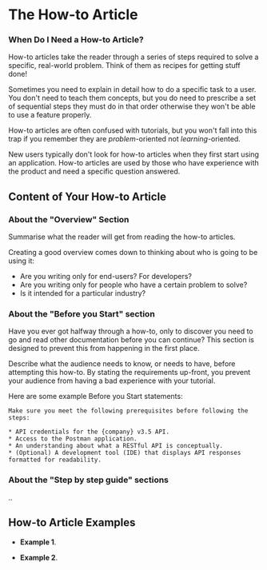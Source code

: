 # The How-to Article

### When Do I Need a How-to Article?

How-to articles take the reader through a series of steps required to solve a specific, real-world problem.
Think of them as recipes for getting stuff done!

Sometimes you need to explain in detail how to do a specific task to a user.
You don't need to teach them concepts, but you do need to prescribe a set of sequential steps they must do in that order otherwise they won't be able to use a feature properly.

How-to articles are often confused with tutorials, but you won't fall into this trap if you remember they are _problem_-oriented not _learning_-oriented.

New users typically don't look for how-to articles when they first start using an application.
How-to articles are used by those who have experience with the product and need a specific question answered.

## Content of Your How-to Article

### About the "Overview" Section

Summarise what the reader will get from reading the how-to articles.

Creating a good overview comes down to thinking about who is going to be using it:

* Are you writing only for end-users? For developers?
* Are you writing only for people who have a certain problem to solve?
* Is it intended for a particular industry?

### About the "Before you Start" section

Have you ever got halfway through a how-to, only to discover you need to go and read other documentation before you can continue?
This section is designed to prevent this from happening in the first place.

Describe what the audience needs to know, or needs to have, before attempting this how-to.
By stating the requirements up-front, you prevent your audience from having a bad experience with your tutorial.

Here are some example Before you Start statements:

```
Make sure you meet the following prerequisites before following the steps:

* API credentials for the {company} v3.5 API.
* Access to the Postman application.
* An understanding about what a RESTful API is conceptually.
* (Optional) A development tool (IDE) that displays API responses formatted for readability.

```

### About the "Step by step guide" sections

..

## How-to Article Examples

* **Example 1**.

* **Example 2**.
